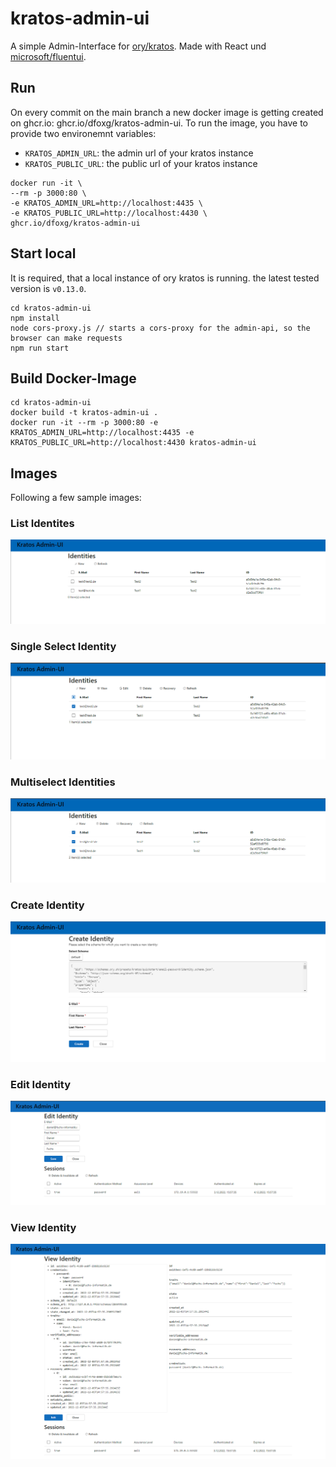 # kratos-admin-ui

A simple Admin-Interface for [ory/kratos](https://www.ory.sh/kratos/docs/). Made with React und [microsoft/fluentui](https://react.fluentui.dev/).

## Run

On every commit on the main branch a new docker image is getting created on ghcr.io: ghcr.io/dfoxg/kratos-admin-ui.
To run the image, you have to provide two environemnt variables:
- `KRATOS_ADMIN_URL`: the admin url of your kratos instance
- `KRATOS_PUBLIC_URL`: the public url of your kratos instance

```
docker run -it \
--rm -p 3000:80 \
-e KRATOS_ADMIN_URL=http://localhost:4435 \
-e KRATOS_PUBLIC_URL=http://localhost:4430 \
ghcr.io/dfoxg/kratos-admin-ui
```


## Start local

It is required, that a local instance of ory kratos is running. the latest tested version is `v0.13.0`.

```
cd kratos-admin-ui
npm install
node cors-proxy.js // starts a cors-proxy for the admin-api, so the browser can make requests
npm run start
```

## Build Docker-Image

```
cd kratos-admin-ui
docker build -t kratos-admin-ui .
docker run -it --rm -p 3000:80 -e KRATOS_ADMIN_URL=http://localhost:4435 -e KRATOS_PUBLIC_URL=http://localhost:4430 kratos-admin-ui
```

## Images

Following a few sample images:

### List Identites

![listIdentities](./images/listIdentites.PNG)

### Single Select Identity

![singleSelectIdentity](./images/selectIdentites.PNG)

### Multiselect Identities

![multiselectIdentities](./images/multiselectIdentites.PNG)

### Create Identity

![createIdentity](./images/createIdentity.PNG)

### Edit Identity

![editIdentity](./images/editIdentity.PNG)

### View Identity

![viewIdentity](./images/viewSingleIdentity.PNG)
